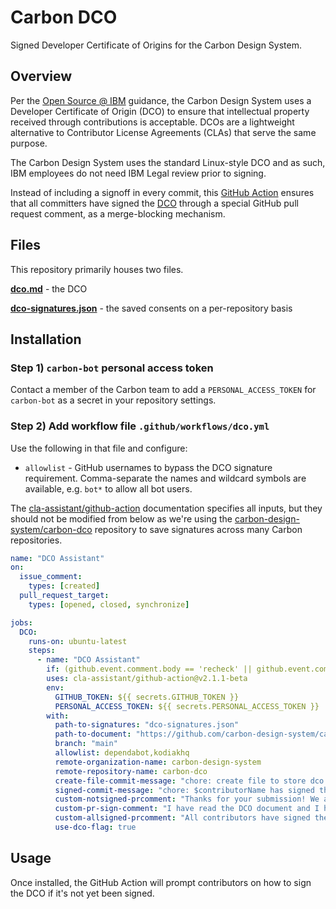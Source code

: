 # Carbon DCO

Signed Developer Certificate of Origins for the Carbon Design System.

## Overview

Per the
[Open Source @ IBM](https://w3.ibm.com/developer/opensource/frequently-asked-questions/faq-contribute/#contribute-faq-approved-cla-dco-list)
guidance, the Carbon Design System uses a Developer Certificate of Origin (DCO)
to ensure that intellectual property received through contributions is
acceptable. DCOs are a lightweight alternative to Contributor License Agreements
(CLAs) that serve the same purpose.

The Carbon Design System uses the standard Linux-style DCO and as such, IBM
employees do not need IBM Legal review prior to signing.

Instead of including a signoff in every commit, this
[GitHub Action](https://github.com/cla-assistant/github-action) ensures that all
committers have signed the
[DCO](https://github.com/carbon-design-system/carbon-dco/blob/main/dco.md)
through a special GitHub pull request comment, as a merge-blocking mechanism.

## Files

This repository primarily houses two files.

**[dco.md](https://github.com/carbon-design-system/carbon-dco/blob/main/dco.md)** -
the DCO

**[dco-signatures.json](https://github.com/carbon-design-system/carbon-dco/blob/main/dco-signatures.json)** -
the saved consents on a per-repository basis

## Installation

### Step 1) `carbon-bot` personal access token

Contact a member of the Carbon team to add a `PERSONAL_ACCESS_TOKEN` for
`carbon-bot` as a secret in your repository settings.

### Step 2) Add workflow file `.github/workflows/dco.yml`

Use the following in that file and configure:

- `allowlist` - GitHub usernames to bypass the DCO signature requirement.
  Comma-separate the names and wildcard symbols are available, e.g. `bot*` to
  allow all bot users.

The
[cla-assistant/github-action](https://github.com/cla-assistant/github-action)
documentation specifies all inputs, but they should not be modified from below
as we're using the
[carbon-design-system/carbon-dco](https://github.com/carbon-design-system/carbon-dco)
repository to save signatures across many Carbon repositories.

<!-- prettier-ignore -->
```yml
name: "DCO Assistant"
on:
  issue_comment:
    types: [created]
  pull_request_target:
    types: [opened, closed, synchronize]

jobs:
  DCO:
    runs-on: ubuntu-latest
    steps:
      - name: "DCO Assistant"
        if: (github.event.comment.body == 'recheck' || github.event.comment.body == 'I have read the DCO document and I hereby sign the DCO.') || github.event_name == 'pull_request_target'
        uses: cla-assistant/github-action@v2.1.1-beta
        env:
          GITHUB_TOKEN: ${{ secrets.GITHUB_TOKEN }}
          PERSONAL_ACCESS_TOKEN: ${{ secrets.PERSONAL_ACCESS_TOKEN }}
        with:
          path-to-signatures: "dco-signatures.json"
          path-to-document: "https://github.com/carbon-design-system/carbon-dco/blob/main/dco.md"
          branch: "main"
          allowlist: dependabot,kodiakhq
          remote-organization-name: carbon-design-system
          remote-repository-name: carbon-dco
          create-file-commit-message: "chore: create file to store dco signatures"
          signed-commit-message: "chore: $contributorName has signed the dco in #$pullRequestNo"
          custom-notsigned-prcomment: "Thanks for your submission! We ask that $you sign our [Developer Certificate of Origin](https://github.com/carbon-design-system/carbon-dco/blob/main/dco.md) before we can accept your contribution. You can sign the DCO by adding a comment below using this text:"
          custom-pr-sign-comment: "I have read the DCO document and I hereby sign the DCO."
          custom-allsigned-prcomment: "All contributors have signed the DCO."
          use-dco-flag: true

```

## Usage

Once installed, the GitHub Action will prompt contributors on how to sign the
DCO if it's not yet been signed.
